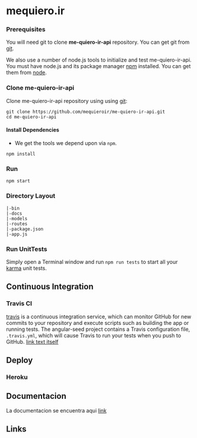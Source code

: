 # mequiero.ir

### Prerequisites

You will need git to clone **me-quiero-ir-api** repository. You can get git from [git][git].

We also use a number of node.js tools to initialize and test me-quiero-ir-api. You must have node.js and
its package manager [npm][npm] installed.  You can get them from [node][node].

### Clone me-quiero-ir-api

Clone me-quiero-ir-api repository using using [git][git]:

```
git clone https://github.com/mequieroir/me-quiero-ir-api.git
cd me-quiero-ir-api
```


#### Install Dependencies

* We get the tools we depend upon via `npm`.

```
npm install
```

### Run

```
npm start
```

### Directory Layout

```
|-bin
|-docs
|-models
|-routes
|-package.json
|-app.js
```

### Run UnitTests

Simply open a Terminal window and run `npm run tests` to start all your [karma][karma] unit tests.

## Continuous Integration

### Travis CI

[travis][travis] is a continuous integration service, which can monitor GitHub for new commits
to your repository and execute scripts such as building the app or running tests. The angular-seed
project contains a Travis configuration file, `.travis.yml`, which will cause Travis to run your
tests when you push to GitHub. [link text itself][link text itself]



## Deploy

### Heroku

<!-- ```
heroku create
git push heroku master
heroku open
``` -->
## Documentacion

La documentacion se encuentra aqui [link](https://github.com/mequieroir/me-quiero-ir-api/tree/master/docs)



## Links

[git]: http://git-scm.com/ "Git"
[npm]: https://www.npmjs.org/ "npm"
[node]: http://nodejs.org/ "Node.JS"
[jasmine]: http://jasmine.github.io/ "Jasmine"
[karma]: http://karma-runner.github.io/ "Karma"
[travis]: https://travis-ci.org/ "Travis"
[heroku]: https://www.heroku.com/ "Heroku"
[link text itself]: http://www.reddit.com